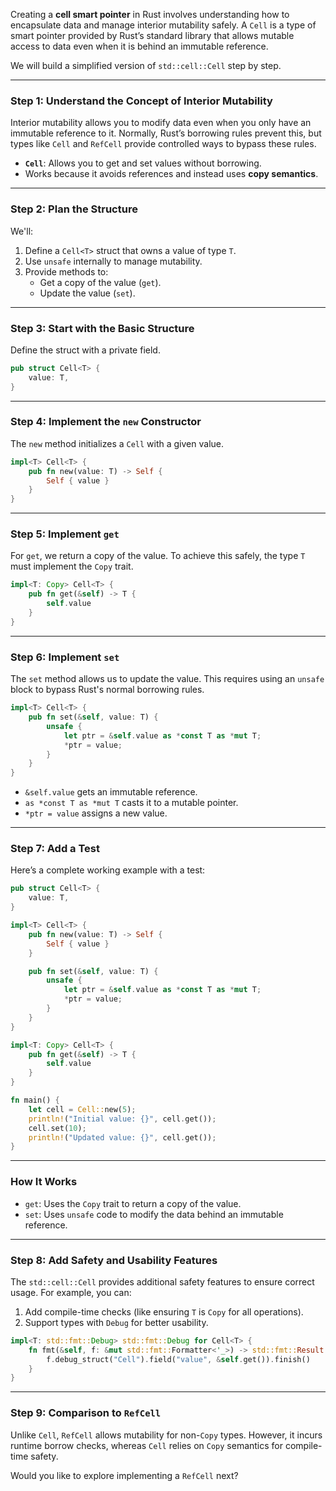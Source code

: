 Creating a **cell smart pointer** in Rust involves understanding how to encapsulate data and manage interior mutability safely. A `Cell` is a type of smart pointer provided by Rust’s standard library that allows mutable access to data even when it is behind an immutable reference.

We will build a simplified version of `std::cell::Cell` step by step.

---

### **Step 1: Understand the Concept of Interior Mutability**

Interior mutability allows you to modify data even when you only have an immutable reference to it. Normally, Rust’s borrowing rules prevent this, but types like `Cell` and `RefCell` provide controlled ways to bypass these rules.

- **`Cell`**: Allows you to get and set values without borrowing.
- Works because it avoids references and instead uses **copy semantics**.

---

### **Step 2: Plan the Structure**

We'll:

1. Define a `Cell<T>` struct that owns a value of type `T`.
2. Use `unsafe` internally to manage mutability.
3. Provide methods to:
    - Get a copy of the value (`get`).
    - Update the value (`set`).

---

### **Step 3: Start with the Basic Structure**

Define the struct with a private field.

```rust
pub struct Cell<T> {
    value: T,
}
```

---

### **Step 4: Implement the `new` Constructor**

The `new` method initializes a `Cell` with a given value.

```rust
impl<T> Cell<T> {
    pub fn new(value: T) -> Self {
        Self { value }
    }
}
```

---

### **Step 5: Implement `get`**

For `get`, we return a copy of the value. To achieve this safely, the type `T` must implement the `Copy` trait.

```rust
impl<T: Copy> Cell<T> {
    pub fn get(&self) -> T {
        self.value
    }
}
```

---

### **Step 6: Implement `set`**

The `set` method allows us to update the value. This requires using an `unsafe` block to bypass Rust's normal borrowing rules.

```rust
impl<T> Cell<T> {
    pub fn set(&self, value: T) {
        unsafe {
            let ptr = &self.value as *const T as *mut T;
            *ptr = value;
        }
    }
}
```

- `&self.value` gets an immutable reference.
- `as *const T as *mut T` casts it to a mutable pointer.
- `*ptr = value` assigns a new value.

---

### **Step 7: Add a Test**

Here’s a complete working example with a test:

```rust
pub struct Cell<T> {
    value: T,
}

impl<T> Cell<T> {
    pub fn new(value: T) -> Self {
        Self { value }
    }

    pub fn set(&self, value: T) {
        unsafe {
            let ptr = &self.value as *const T as *mut T;
            *ptr = value;
        }
    }
}

impl<T: Copy> Cell<T> {
    pub fn get(&self) -> T {
        self.value
    }
}

fn main() {
    let cell = Cell::new(5);
    println!("Initial value: {}", cell.get());
    cell.set(10);
    println!("Updated value: {}", cell.get());
}
```

---

### **How It Works**

- `get`: Uses the `Copy` trait to return a copy of the value.
- `set`: Uses `unsafe` code to modify the data behind an immutable reference.

---

### **Step 8: Add Safety and Usability Features**

The `std::cell::Cell` provides additional safety features to ensure correct usage. For example, you can:

1. Add compile-time checks (like ensuring `T` is `Copy` for all operations).
2. Support types with `Debug` for better usability.

```rust
impl<T: std::fmt::Debug> std::fmt::Debug for Cell<T> {
    fn fmt(&self, f: &mut std::fmt::Formatter<'_>) -> std::fmt::Result {
        f.debug_struct("Cell").field("value", &self.get()).finish()
    }
}
```

---

### **Step 9: Comparison to `RefCell`**

Unlike `Cell`, `RefCell` allows mutability for non-`Copy` types. However, it incurs runtime borrow checks, whereas `Cell` relies on `Copy` semantics for compile-time safety.

Would you like to explore implementing a `RefCell` next?